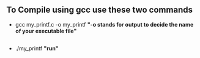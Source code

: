 ## To Compile using gcc use these two commands 
 - gcc my_printf.c -o my_printf 
 **"-o stands for output to decide the name of your executable file"**
 ##
 - ./my_printf 
 **"run"**
